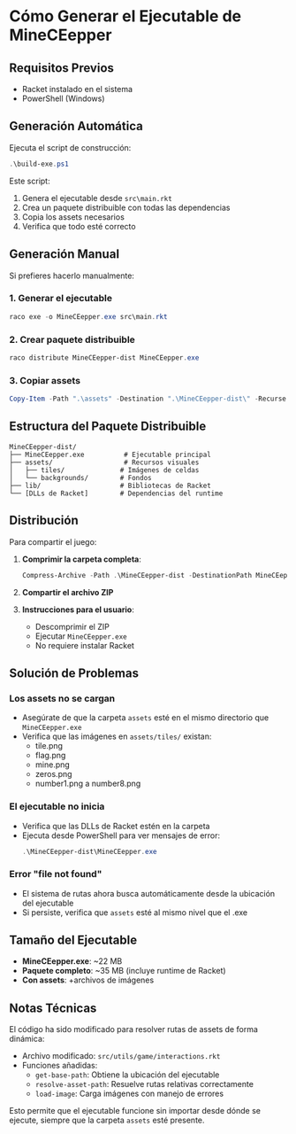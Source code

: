 # Cómo Generar el Ejecutable de MineCEepper

## Requisitos Previos
- Racket instalado en el sistema
- PowerShell (Windows)

## Generación Automática

Ejecuta el script de construcción:

```powershell
.\build-exe.ps1
```

Este script:
1. Genera el ejecutable desde `src\main.rkt`
2. Crea un paquete distribuible con todas las dependencias
3. Copia los assets necesarios
4. Verifica que todo esté correcto

## Generación Manual

Si prefieres hacerlo manualmente:

### 1. Generar el ejecutable
```powershell
raco exe -o MineCEepper.exe src\main.rkt
```

### 2. Crear paquete distribuible
```powershell
raco distribute MineCEepper-dist MineCEepper.exe
```

### 3. Copiar assets
```powershell
Copy-Item -Path ".\assets" -Destination ".\MineCEepper-dist\" -Recurse -Force
```

## Estructura del Paquete Distribuible

```
MineCEepper-dist/
├── MineCEepper.exe          # Ejecutable principal
├── assets/                  # Recursos visuales
│   ├── tiles/              # Imágenes de celdas
│   └── backgrounds/        # Fondos
├── lib/                    # Bibliotecas de Racket
└── [DLLs de Racket]        # Dependencias del runtime
```

## Distribución

Para compartir el juego:

1. **Comprimir la carpeta completa**:
   ```powershell
   Compress-Archive -Path .\MineCEepper-dist -DestinationPath MineCEepper.zip
   ```

2. **Compartir el archivo ZIP**

3. **Instrucciones para el usuario**:
   - Descomprimir el ZIP
   - Ejecutar `MineCEepper.exe`
   - No requiere instalar Racket

## Solución de Problemas

### Los assets no se cargan
- Asegúrate de que la carpeta `assets` esté en el mismo directorio que `MineCEepper.exe`
- Verifica que las imágenes en `assets/tiles/` existan:
  - tile.png
  - flag.png
  - mine.png
  - zeros.png
  - number1.png a number8.png

### El ejecutable no inicia
- Verifica que las DLLs de Racket estén en la carpeta
- Ejecuta desde PowerShell para ver mensajes de error:
  ```powershell
  .\MineCEepper-dist\MineCEepper.exe
  ```

### Error "file not found"
- El sistema de rutas ahora busca automáticamente desde la ubicación del ejecutable
- Si persiste, verifica que `assets` esté al mismo nivel que el .exe

## Tamaño del Ejecutable

- **MineCEepper.exe**: ~22 MB
- **Paquete completo**: ~35 MB (incluye runtime de Racket)
- **Con assets**: +archivos de imágenes

## Notas Técnicas

El código ha sido modificado para resolver rutas de assets de forma dinámica:
- Archivo modificado: `src/utils/game/interactions.rkt`
- Funciones añadidas:
  - `get-base-path`: Obtiene la ubicación del ejecutable
  - `resolve-asset-path`: Resuelve rutas relativas correctamente
  - `load-image`: Carga imágenes con manejo de errores

Esto permite que el ejecutable funcione sin importar desde dónde se ejecute, siempre que la carpeta `assets` esté presente.

